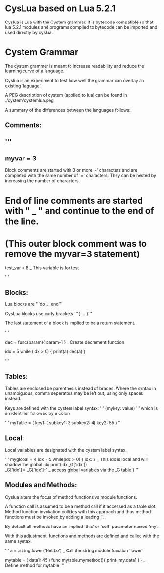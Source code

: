
CysLua based on Lua 5.2.1
================

Cyslua is Lua with the Cystem grammar. It is bytecode compatible so that 
lua 5.2.1 modules and programs compiled to bytecode can be imported and
used directly by cyslua. 


Cystem Grammar
==============

The cystem grammer is meant to increase readability and reduce the learning
curve of a language.

Cyslua is an experiment to test how well the grammar can overlay an existing
'laguage'.


A PEG description of cystem (applied to lua) can be found in
./cystem/cystemlua.peg

A summary of the differences between the languages follows:

Comments:
---------
'''
-----
myvar = 3
---
Block comments are started with 3 or more '-' characters and are completed with
the same number of '=' characters. They can be nested by increasing the number
of characters.

End of line comments are started with " _ " and continue to the end of the line.
===

(This outer block comment was to remove the myvar=3 statement)
=====

test_var = 8  _ This variable is for test

'''

Blocks:
-------

Lua blocks are '''do ... end'''

CysLua blocks use curly brackets '''{ ... }'''

The last statement of a block is implied to be a return statement.

'''

dec = func(param){ param-1 } _ Create decrement function

idx = 5
while (idx > 0) { print(a)  dec(a) }

'''

Tables:
-------

Tables are enclosed be parenthesis instead of braces. Where the syntax in 
unambiguous, comma seperators may be left out, using only spaces instead.

Keys are defined with the cystem label syntax: ''' (mykey: value) ''' which
is an identifier followed by a colon.

'''
myTable = ( key1: ( subkey1: 3  subkey2: 4)  key2: 55 )
'''

Local:
------

Local variables are designated with the cystem label syntax.

'''
myglobal = 4
idx = 5
while(idx > 0) {
  idx: 2  _ This idx is local and will shadow the global idx
  print(idx,_G['idx'])  
  _G['idx'] = _G['idx']-1  _ access global variables via the _G table
}
'''

Modules and Methods:
--------------------

Cyslua alters the focus of method functions vs module functions.

A function call is assumed to be a method call if it accessed as a table slot.
Method function invokation collides with this approach and thus method functions
must be invoked by adding a leading '.'.

By default all methods have an implied 'this' or 'self' parameter named 'my'.

With this adjustment, functions and methods are defined and called with the 
same syntax.

'''
a = .string.lower('HeLLo')  _ Call the string module function 'lower'

mytable = ( data1: 45 )
func mytable.mymethod(){ print( my.data1 ) } _ Define method for mytable
'''






